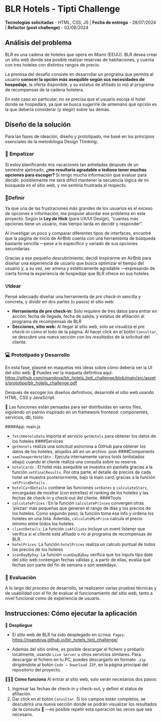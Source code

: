 # BLR Hotels - Tipti Challenge

**Tecnologías solicitadas** - HTML, CSS, JS | 
**Fecha de entrega** - 28/07/2024 | 
**Refactor (post challenge)** - 02/08/2024

## Análisis del problema

BLR es una cadena de hoteles que opera en Miami (EEUU). BLR desea crear un sitio web donde sea posible realizar reservas de habitaciones, y cuenta con tres hoteles con distintos rangos de precio. 

La premisa del desafío consiste en desarrollar un programa que permita al usuario **conocer la opción más asequible según sus necesidades de hospedaje**, la oferta disponible, y su estatus de afiliado (o no) al programa de recompensas de la cadena hotelera.

En este caso en particular, no se precisa que el usuario escoja el hotel donde se hospedará, ya que se busca sugerirle de antemano qué opción es la que debería considerar (y elegir) sobre las demás.

## Diseño de la solución

Para las fases de ideación, diseño y prototipado, me basé en los principios esenciales de la metodología Design Thinking:

### 👥 **Empatizar**

Si estoy planificando mis vacaciones tan anheladas después de un semestre ajetreado, **¿me resultaría agradable o tedioso tener muchas opciones para escoger?** Si tengo mucha información que evaluar para decidir, posiblemente me será difícil mantener la secuencia lógica de mi búsqueda en el sitio web, y me sentiría frustrada al respecto.

### 📍**Definir**

Ya que una de las frustraciones más grandes de los usuarios es el exceso de opciones e información, me propuse abordar ese problema en este proyecto: Según la **Ley de Hick** (para UX/UI Design), “cuantas más opciones tiene un usuario, más tiempo tarda en decidir y responder”.

Al investigar un poco y comparar diferentes tipos de interfaces, encontré que la página de inicio de AirBnb cuenta con una herramienta de búsqueda bastante sencilla —pese a lo específico y variado de sus opciones secundarias. 

Gracias a ese pequeño descubrimiento, decidí inspirarme en AirBnb para diseñar una experiencia de usuario que busca optimizar el tiempo del usuario y, a su vez, ser amena y estéticamente agradable —expresando de cierta forma la experiencia de hospedaje que BLR ofrece en sus hoteles.

### 💡**Idear**

Pensé adecuado diseñar una herramienta de *pre check-in* sencilla y concreta, y dividir en dos partes (o pasos) el sitio web:

- **Herramienta de pre check-in:** Solo requiere de tres datos para entrar en acción: fecha de llegada, fecha de salida, y estatus de afiliación al programa de recompensas de BLR
- **Secciones, sitio web:** Al llegar al sitio web, solo se visualiza el *pre check-in* como el todo de la página. Al hacer click en el botón `Consultar`, se descubre una nueva sección con los *resultados* de la solicitud del cliente.

### 💻 **Prototipado y Desarrollo**

En esta fase, plasmé en maquetas mis ideas sobre cómo debería ser la UI del sitio web. 🐥 Puedes ver la maqueta definitiva aquí: https://github.com/nsandoya/blr_hotels_tipti_challenge/blob/main/src/assets/prototipe/blr_hotels_challenge.pdf

Después de escoger los diseños definitivos, desarrollé el sitio web usando HTML, CSS y JavaScript. 

🍃 Las funciones están pensadas para ser distribuidas en varios files, siguiendo un patrón inspirado en un framework frontend: componentes, servicios, db, tools:

####App: main.js
- `fetchHotelsData` importa el servicio `getHotels` para obtener los datos de los hoteles 
####Services
- `getHotels` realiza una solicitud asíncrona a GitHub para obtener los datos de los hoteles, alojados allí en un archivo .json
####Components
- `seeCheaperHotelBtn` : Ejecuta internamente varios tools (enlistados abajo) cuando el cliente realiza una consulta sobre su reserva.
- `hotelCards` : El hotel más asequible se muestra en pantalla gracias a la función `setFinalResults`. Por otra parte, el detalle de precios de cada hotel se muestra posteriormente, bajo la main card, gracias a la función `setPriceDetails` .
- `hotelCardDetails` contiene las funciones `setDates` y `calculateStars`, encargadas de mostrar (con estrellas) el ranking de los hoteles y las fechas de check-in y check-out del cliente.
####Tools
- `calculatePrices` : En la función `calculatePrinces` convergen otras 'piezas' más pequeñas que generan el rango de días y los precios de los hoteles. Como segundo paso, la función toma esa info y ordena los hoteles en una lista. Además, `calculateMinPrice` calcula el precio mínimo entre todos los hoteles.
- `clientDetails`: La función `isAfiliate` incluye un event listener que verifica si el cliente está afiliado o no al programa de recompensas de BLR.
- `hotelPrices`: La función `hotelPrices` realiza un calculo puntual de todos los precios de los hoteles 
- `scanDayByDay`: La función `scanDayByDay` verifica que los inputs tipo date del sitio web contengan fechas válidas y, a partir de ellas, evalúa qué fechas son parte del fin de semana o son weekdays.

### 🔎 **Evaluación**

A lo largo del proceso de desarrollo, se realizaron varias pruebas técnicas y de usabilidad con el fin de evaluar el funcionamiento del sitio web, tanto a nivel funcional como de experiencia de usuario.

## Instrucciones: Cómo ejecutar la aplicación
🤖 **Despliegue**
- El sitio web de BLR ha sido desplegado en `GitHub Pages`: https://nsandoya.github.io/blr_hotels_tipti_challenge/

- Además del sitio online, es posible descargar el fichero y probarlo localmente, usando `Live Server` u otros servicios similares. Para descargar el fichero en tu PC, puedes descargarlo en formato `.zip` dirigiéndote al botón `Code → Download ZIP`, en la página principal del repositorio del proyecto.

👩🏻‍💻 **Cómo funciona**
Al entrar al sitio web, solo serán necesarios dos pasos:
1. Ingresar las fechas de check-in y check-out, y definir el status de afiliación.
2. Dar click en el botón `Consultar`. 
Si los campos están completos, se descubrirá una nueva sección donde se podrán visualizar los resultados de la consulta 🙂 —es posible repetir esta operación las veces que sea necesario.
